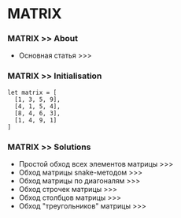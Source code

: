 # MATRIX

### MATRIX >> About
- Основная статья >>>

### MATRIX >> Initialisation
```
let matrix = [
  [1, 3, 5, 9],
  [4, 1, 5, 4],
  [8, 4, 6, 3],
  [1, 4, 9, 1]
]
```

### MATRIX >> Solutions
- Простой обход всех элементов матрицы >>>
- Обход матрицы snake-методом >>>
- Обход матрицы по диагоналям >>>
- Обход строчек матрицы >>>
- Обход столбцов матрицы >>>
- Обход "треугольников" матрицы >>>